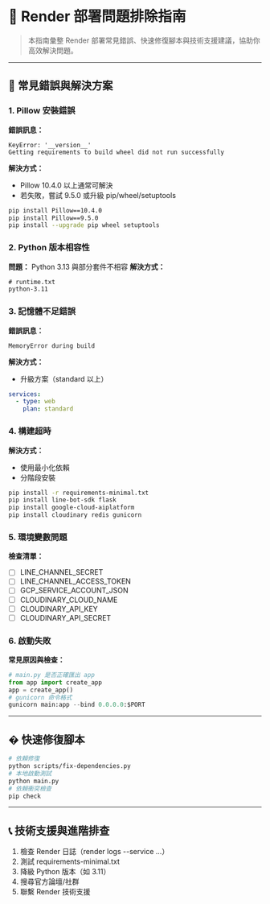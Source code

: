 
# 🔧 Render 部署問題排除指南

> 本指南彙整 Render 部署常見錯誤、快速修復腳本與技術支援建議，協助你高效解決問題。

---

## 🚨 常見錯誤與解決方案

### 1. Pillow 安裝錯誤
**錯誤訊息：**
```
KeyError: '__version__'
Getting requirements to build wheel did not run successfully
```
**解決方式：**
- Pillow 10.4.0 以上通常可解決
- 若失敗，嘗試 9.5.0 或升級 pip/wheel/setuptools
```bash
pip install Pillow==10.4.0
pip install Pillow==9.5.0
pip install --upgrade pip wheel setuptools
```

### 2. Python 版本相容性
**問題：** Python 3.13 與部分套件不相容
**解決方式：**
```txt
# runtime.txt
python-3.11
```

### 3. 記憶體不足錯誤
**錯誤訊息：**
```
MemoryError during build
```
**解決方式：**
- 升級方案（standard 以上）
```yaml
services:
  - type: web
    plan: standard
```

### 4. 構建超時
**解決方式：**
- 使用最小化依賴
- 分階段安裝
```bash
pip install -r requirements-minimal.txt
pip install line-bot-sdk flask
pip install google-cloud-aiplatform
pip install cloudinary redis gunicorn
```

### 5. 環境變數問題
**檢查清單：**
- [ ] LINE_CHANNEL_SECRET
- [ ] LINE_CHANNEL_ACCESS_TOKEN
- [ ] GCP_SERVICE_ACCOUNT_JSON
- [ ] CLOUDINARY_CLOUD_NAME
- [ ] CLOUDINARY_API_KEY
- [ ] CLOUDINARY_API_SECRET

### 6. 啟動失敗
**常見原因與檢查：**
```python
# main.py 是否正確匯出 app
from app import create_app
app = create_app()
# gunicorn 命令格式
gunicorn main:app --bind 0.0.0.0:$PORT
```

---

## �️ 快速修復腳本

```bash
# 依賴修復
python scripts/fix-dependencies.py
# 本地啟動測試
python main.py
# 依賴衝突檢查
pip check
```

---

## 📞 技術支援與進階排查

1. 檢查 Render 日誌（render logs --service ...）
2. 測試 requirements-minimal.txt
3. 降級 Python 版本（如 3.11）
4. 搜尋官方論壇/社群
5. 聯繫 Render 技術支援